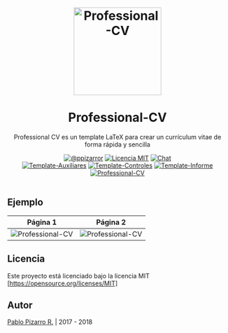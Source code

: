 <h1 align="center">
  <a href="http://latex.ppizarror.com/Professional-CV/" title="Professional-CV">
    <img alt="Professional-CV" src="http://latex.ppizarror.com/res/favicon-cv/icon.png" width="200px" height="200px" />
  </a>
  <br /><br />
  Professional-CV</h1>
<p align="center">Professional CV es un template LaTeX para crear un currículum vitae de forma rápida y sencilla</p>
<div align="center"><a href="http://ppizarror.com"><img alt="@ppizarror" src="http://latex.ppizarror.com/res/badges/autor.svg" /></a>
<a href="https://opensource.org/licenses/MIT/"><img alt="Licencia MIT" src="http://latex.ppizarror.com/res/badges/licenciamit.svg" /></a>
<a href="https://gitter.im/Template-Latex/Professional-CV"><img alt="Chat" src="http://latex.ppizarror.com/res/badges/chat.svg" /></a>
<br><a href="https://github.com/Template-Latex/Template-Auxiliares/"><img alt="Template-Auxiliares" src="http://latex.ppizarror.com/res/badges/auxiliares.svg" /></a>
<a href="https://github.com/Template-Latex/Template-Controles/"><img alt="Template-Controles" src="http://latex.ppizarror.com/res/badges/controles.svg" /></a>
<a href="https://github.com/Template-Latex/Template-Informe/"><img alt="Template-Informe" src="http://latex.ppizarror.com/res/badges/informe.svg" /></a>
<a href="https://github.com/Template-Latex/Professional-CV/"><img alt="Professional-CV" src="http://latex.ppizarror.com/res/badges/professionalcv.svg" /></a>
</div><br />

## Ejemplo
| Página 1 | Página 2 |
|:---:|:---:|
| ![Professional-CV](http://latex.ppizarror.com/res/examples/professional_cv/p1.png)  | ![Professional-CV](http://latex.ppizarror.com/res/examples/professional_cv/p2.png) |

## Licencia
Este proyecto está licenciado bajo la licencia MIT [https://opensource.org/licenses/MIT]

## Autor
<a href="http://ppizarror.com" title="ppizarror">Pablo Pizarro R.</a> | 2017 - 2018
